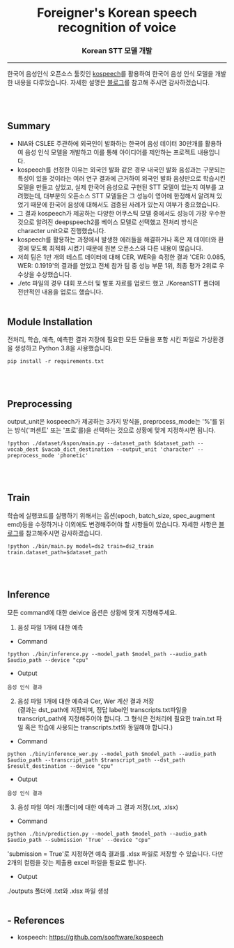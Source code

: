 <div align="center">
  
# Foreigner's Korean speech recognition of voice
  
### Korean STT 모델 개발

___
</div>

한국어 음성인식 오픈소스 툴킷인 [kospeech](https://github.com/sooftware/kospeech)를 활용하여 한국어 음성 인식 모델을 개발한 내용을 다루었습니다. 
자세한 설명은 [블로그](https://velog.io/@letgodchan0/%EC%9D%8C%EC%84%B1%EC%9D%B8%EC%8B%9D-%ED%95%9C%EA%B5%AD%EC%96%B4-STT-1)를 참고해 주시면 감사하겠습니다.

</br></br>

## Summary
- NIA와 CSLEE 주관하에 외국인이 발화하는 한국어 음성 데이터 30만개를 활용하여 음성 인식 모델을 개발하고 이를 통해 아이디어를 제안하는 프로젝트 내용입니다.
- kospeech를 선정한 이유는 외국인 발화 같은 경우 내국인 발화 음성과는 구분되는 특성이 있을 것이라는 여러 연구 결과에 근거하여 외국인 발화 음성만으로 학습시킨 모델을 만들고 싶었고, 실제 한국어 음성으로 구현된 STT 모델이 있는지 여부를 고려했는데, 대부분의 오픈소스 STT 모델들은 그 성능이 영어에 한정해서 알려져 있었기 때문에 한국어 음성에 대해서도 검증된 사례가 있는지 여부가 중요했습니다.
- 그 결과 kospeech가 제공하는 다양한 어쿠스틱 모델 중에서도 성능이 가장 우수한 것으로 알려진 deepspeech2를 베이스 모델로 선택했고 전처리 방식은 character unit으로 진행했습니다. 
- kospeech를 활용하는 과정에서 발생한 에러들을 해결하거나 혹은 제 데이터와 환경에 맞도록 최적화 시켰기 때문에 원본 오픈소스와 다른 내용이 많습니다.
- 저희 팀은 1만 개의 테스트 데이터에 대해 CER, WER을 측정한 결과 'CER: 0.085, WER: 0.1919'의 결과를 얻었고 전체 참가 팀 중 성능 부문 1위, 최종 평가 2위로 우수상을 수상했습니다.
- ./etc 파일의 경우 대회 포스터 및 발표 자료를 업로드 했고 ./KoreanSTT 폴더에 전반적인 내용을 업로드 했습니다. 
</br></br>

## Module Installation
전처리, 학습, 예측, 예측한 결과 저장에 필요한 모든 모듈을 포함 시킨 파일로 가상환경을 생성하고 Python 3.8을 사용했습니다.
```
pip install -r requirements.txt
```
</br></br>

## Preprocessing
output_unit은 kospeech가 제공하는 3가지 방식을, preprocess_mode는 '%'를 읽는 방식('퍼센트' 또는 '프로'를)을 선택하는 것으로 상황에 맞게 지정하시면 됩니다.
```
!python ./dataset/kspon/main.py --dataset_path $dataset_path --vocab_dest $vacab_dict_destination --output_unit 'character' --preprocess_mode 'phonetic' 
```
</br></br>

## Train
학습에 실행코드를 실행하기 위해서는 옵션(epoch, batch_size, spec_augment emd)등을 수정하거나 이외에도 변경해주어야 할 사항들이 있습니다.
자세한 사항은 [블로그](https://velog.io/@letgodchan0/%EC%9D%8C%EC%84%B1%EC%9D%B8%EC%8B%9D-%ED%95%9C%EA%B5%AD%EC%96%B4-STT-3)를 참고해주시면 감사하겠습니다.
```
!python ./bin/main.py model=ds2 train=ds2_train train.dataset_path=$dataset_path
```

</br></br>

## Inference

모든 command에 대한 deivice 옵션은 상황에 맞게 지정해주세요.

1. 음성 파일 1개에 대한 예측
* Command

```
!python ./bin/inference.py --model_path $model_path --audio_path $audio_path --device "cpu"
```
* Output

```
음성 인식 결과
```
2. 음성 파일 1개에 대한 예측과 Cer, Wer 계산 결과 저장</br>
(결과는 dst_path에 저장되며, 정답 label인 transcripts.txt파일을 transcript_path에 지정해주어야 합니다. 그 형식은 전처리에 필요한 train.txt 파일 혹은 학습에 사용되는 transcripts.txt와 동일해야 합니다.)
* Command
```
python ./bin/inference_wer.py --model_path $model_path --audio_path $audio_path --transcript_path $transcript_path --dst_path $result_destination --device "cpu"
```
* Output

```
음성 인식 결과
```
3. 음성 파일 여러 개(폴더)에 대한 예측과 그 결과 저장(.txt, .xlsx)
* Command
```
python ./bin/prediction.py --model_path $model_path --audio_path $audio_path --submission 'True' --device "cpu"
```
'submission = True'로 지정하면 예측 결과를 .xlsx 파일로 저장할 수 있습니다. 다만 2개의 컬럼을 갖는 제출용 excel 파일을 필요로 합니다.
* Output

./outputs 폴더에 .txt와 .xlsx 파일 생성
</br></br>

## - References
- kospeech:
https://github.com/sooftware/kospeech
